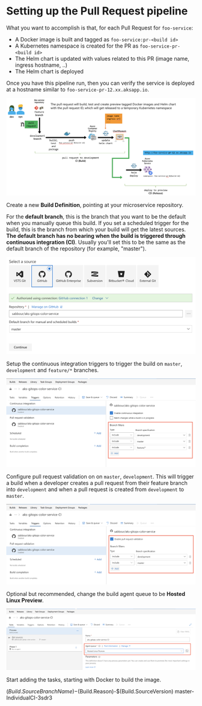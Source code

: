 # Setting up the Pull Request pipeline

What you want to accomplish is that, for each Pull Request for `foo-service`:

- A Docker image is built and tagged as `foo-service:pr-<build id>`
- A Kubernetes namespace is created for the PR as `foo-service-pr-<build id>`
- The Helm chart is updated with values related to this PR (image name, ingress hostname, ..)
- The Helm chart is deployed

Once you have this pipeline run, then you can verify the service is deployed at a hostname similar to `foo-service-pr-12.xx.aksapp.io`.

![Pull Request build](img/pr.png)

Create a new **Build Definition**, pointing at your microservice repository.

For the **default branch**, this is the branch that you want to be the default when you manually queue this build. If you set a scheduled trigger for the build, this is the branch from which your build will get the latest sources. **The default branch has no bearing when the build is triggered through continuous integration (CI)**. Usually you'll set this to be the same as the default branch of the repository (for example, "master").

![Create build definition](img/build-def/build-def-1.png)

Setup the continuous integration triggers to trigger the build on `master`, `development` and `feature/*` branches.

![Setup CI build triggers](img/build-def/build-def-2.png)

Configure pull request validation on on `master`, `development`. This will trigger a build when a developer creates a pull request from their feature branch into `development` and when a pull request is created from `development` to `master`.

![Setup pull request validation](img/build-def/build-def-3.png)

Optional but recommended, change the build agent queue to be **Hosted Linux Preview**.

![Change agent queue to Hosted Linux](img/build-def/build-def-4.png)

Start adding the tasks, starting with Docker to build the image.

$(Build.SourceBranchName)-$(Build.Reason)-$(Build.SourceVersion)
master-IndividualCI-3sdr3
